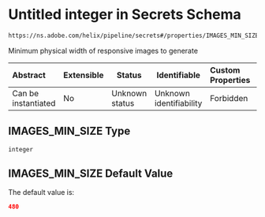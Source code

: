 # Untitled integer in Secrets Schema

```txt
https://ns.adobe.com/helix/pipeline/secrets#/properties/IMAGES_MIN_SIZE
```

Minimum physical width of responsive images to generate


| Abstract            | Extensible | Status         | Identifiable            | Custom Properties | Additional Properties | Access Restrictions | Defined In                                                          |
| :------------------ | ---------- | -------------- | ----------------------- | :---------------- | --------------------- | ------------------- | ------------------------------------------------------------------- |
| Can be instantiated | No         | Unknown status | Unknown identifiability | Forbidden         | Allowed               | none                | [secrets.schema.json\*](secrets.schema.json "open original schema") |

## IMAGES_MIN_SIZE Type

`integer`

## IMAGES_MIN_SIZE Default Value

The default value is:

```json
480
```
